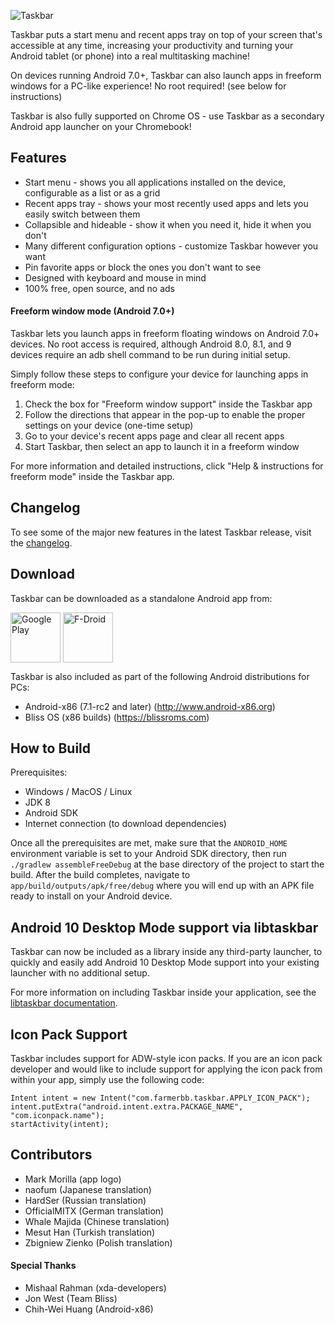 ![Taskbar](http://i.imgur.com/gttRian.png)

Taskbar puts a start menu and recent apps tray on top of your screen that's accessible at any time, increasing your productivity and turning your Android tablet (or phone) into a real multitasking machine!

On devices running Android 7.0+, Taskbar can also launch apps in freeform windows for a PC-like experience!  No root required!  (see below for instructions)

Taskbar is also fully supported on Chrome OS - use Taskbar as a secondary Android app launcher on your Chromebook!

## Features
* Start menu - shows you all applications installed on the device, configurable as a list or as a grid
* Recent apps tray - shows your most recently used apps and lets you easily switch between them
* Collapsible and hideable - show it when you need it, hide it when you don't
* Many different configuration options - customize Taskbar however you want
* Pin favorite apps or block the ones you don't want to see
* Designed with keyboard and mouse in mind
* 100% free, open source, and no ads

#### Freeform window mode (Android 7.0+)

Taskbar lets you launch apps in freeform floating windows on Android 7.0+ devices.  No root access is required, although Android 8.0, 8.1, and 9 devices require an adb shell command to be run during initial setup.

Simply follow these steps to configure your device for launching apps in freeform mode:

1. Check the box for "Freeform window support" inside the Taskbar app
2. Follow the directions that appear in the pop-up to enable the proper settings on your device (one-time setup)
3. Go to your device's recent apps page and clear all recent apps
4. Start Taskbar, then select an app to launch it in a freeform window

For more information and detailed instructions, click "Help & instructions for freeform mode" inside the Taskbar app.

## Changelog
To see some of the major new features in the latest Taskbar release, visit the [changelog](https://github.com/farmerbb/Taskbar/blob/master/CHANGELOG.md).

## Download
Taskbar can be downloaded as a standalone Android app from:

[<img src="https://play.google.com/intl/en_us/badges/images/generic/en_badge_web_generic.png"
      alt="Google Play"
      height="80"
      align="middle">](https://play.google.com/store/apps/details?id=com.farmerbb.taskbar)
[<img src="https://fdroid.gitlab.io/artwork/badge/get-it-on.png"
      alt="F-Droid"
      height="80"
      align="middle">](https://f-droid.org/packages/com.farmerbb.taskbar/)

Taskbar is also included as part of the following Android distributions for PCs:

* Android-x86 (7.1-rc2 and later) (http://www.android-x86.org)
* Bliss OS (x86 builds) (https://blissroms.com)

## How to Build
Prerequisites:
* Windows / MacOS / Linux
* JDK 8
* Android SDK
* Internet connection (to download dependencies)

Once all the prerequisites are met, make sure that the `ANDROID_HOME` environment variable is set to your Android SDK directory, then run `./gradlew assembleFreeDebug` at the base directory of the project to start the build. After the build completes, navigate to `app/build/outputs/apk/free/debug` where you will end up with an APK file ready to install on your Android device.

## Android 10 Desktop Mode support via libtaskbar
Taskbar can now be included as a library inside any third-party launcher, to quickly and easily add Android 10 Desktop Mode support into your existing launcher with no additional setup.

For more information on including Taskbar inside your application, see the [libtaskbar documentation](https://github.com/farmerbb/Taskbar/blob/master/lib/README.md).

## Icon Pack Support
Taskbar includes support for ADW-style icon packs.  If you are an icon pack developer and would like to include support for applying the icon pack from within your app, simply use the following code:

    Intent intent = new Intent("com.farmerbb.taskbar.APPLY_ICON_PACK");
    intent.putExtra("android.intent.extra.PACKAGE_NAME", "com.iconpack.name");
    startActivity(intent);

## Contributors
* Mark Morilla (app logo)
* naofum (Japanese translation)
* HardSer (Russian translation)
* OfficialMITX (German translation)
* Whale Majida (Chinese translation)
* Mesut Han (Turkish translation)
* Zbigniew Zienko (Polish translation)

#### Special Thanks
* Mishaal Rahman (xda-developers)
* Jon West (Team Bliss)
* Chih-Wei Huang (Android-x86)
